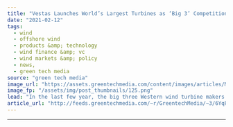 ```yaml
---
title: "Vestas Launches World’s Largest Turbines as ‘Big 3’ Competition Ramps Up"
date: "2021-02-12"
tags: 
  - wind
  - offshore wind
  - products &amp; technology
  - wind finance &amp; vc
  - wind markets &amp; policy
  - news,
  - green tech media
source: "green tech media"
image_url: "https://assets.greentechmedia.com/content/images/articles/MHI_Vestas_Offshore_Wind_Turbine_Denmark_XL.jpg"
image_fp: "/assets/img/post_thumbnails/125.png"
lead: "In the last few year, the big three Western wind turbine makers have taken bold steps to become competitive across wind’s three-legged stool of revenue -  onshore, offshore and services. After acquisitions, reshuffles and some raising of the stakes on  ..."
article_url: "http://feeds.greentechmedia.com/~r/GreentechMedia/~3/6YqPOUpx_HE/vestas-launches-worlds-largest-turbines-as-big-3-competition-ramps-up"
---
```


---
